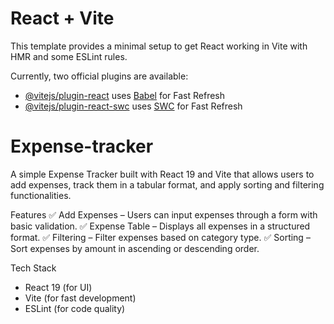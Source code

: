 # React + Vite

This template provides a minimal setup to get React working in Vite with HMR and some ESLint rules.

Currently, two official plugins are available:

- [@vitejs/plugin-react](https://github.com/vitejs/vite-plugin-react/blob/main/packages/plugin-react/README.md) uses [Babel](https://babeljs.io/) for Fast Refresh
- [@vitejs/plugin-react-swc](https://github.com/vitejs/vite-plugin-react-swc) uses [SWC](https://swc.rs/) for Fast Refresh
# Expense-tracker

A simple Expense Tracker built with React 19 and Vite that allows users to add expenses, track them in a tabular format, and apply sorting and filtering functionalities.

Features
✅ Add Expenses – Users can input expenses through a form with basic validation.
✅ Expense Table – Displays all expenses in a structured format.
✅ Filtering – Filter expenses based on category type.
✅ Sorting – Sort expenses by amount in ascending or descending order.

Tech Stack
- React 19 (for UI)
- Vite (for fast development)
- ESLint (for code quality)
